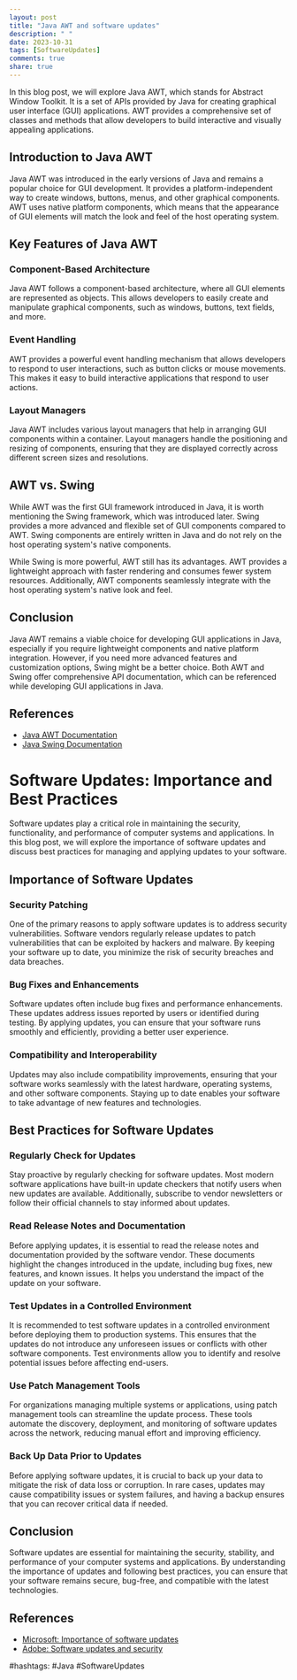 ```yaml
---
layout: post
title: "Java AWT and software updates"
description: " "
date: 2023-10-31
tags: [SoftwareUpdates]
comments: true
share: true
---
```


In this blog post, we will explore Java AWT, which stands for Abstract Window Toolkit. It is a set of APIs provided by Java for creating graphical user interface (GUI) applications. AWT provides a comprehensive set of classes and methods that allow developers to build interactive and visually appealing applications.

## Introduction to Java AWT

Java AWT was introduced in the early versions of Java and remains a popular choice for GUI development. It provides a platform-independent way to create windows, buttons, menus, and other graphical components. AWT uses native platform components, which means that the appearance of GUI elements will match the look and feel of the host operating system.

## Key Features of Java AWT

### Component-Based Architecture
Java AWT follows a component-based architecture, where all GUI elements are represented as objects. This allows developers to easily create and manipulate graphical components, such as windows, buttons, text fields, and more.

### Event Handling
AWT provides a powerful event handling mechanism that allows developers to respond to user interactions, such as button clicks or mouse movements. This makes it easy to build interactive applications that respond to user actions.

### Layout Managers
Java AWT includes various layout managers that help in arranging GUI components within a container. Layout managers handle the positioning and resizing of components, ensuring that they are displayed correctly across different screen sizes and resolutions.

## AWT vs. Swing

While AWT was the first GUI framework introduced in Java, it is worth mentioning the Swing framework, which was introduced later. Swing provides a more advanced and flexible set of GUI components compared to AWT. Swing components are entirely written in Java and do not rely on the host operating system's native components.

While Swing is more powerful, AWT still has its advantages. AWT provides a lightweight approach with faster rendering and consumes fewer system resources. Additionally, AWT components seamlessly integrate with the host operating system's native look and feel.

## Conclusion

Java AWT remains a viable choice for developing GUI applications in Java, especially if you require lightweight components and native platform integration. However, if you need more advanced features and customization options, Swing might be a better choice. Both AWT and Swing offer comprehensive API documentation, which can be referenced while developing GUI applications in Java.

## References
- [Java AWT Documentation](https://docs.oracle.com/javase/8/docs/api/java/awt/package-summary.html)
- [Java Swing Documentation](https://docs.oracle.com/javase/8/docs/api/javax/swing/package-summary.html)

# Software Updates: Importance and Best Practices

Software updates play a critical role in maintaining the security, functionality, and performance of computer systems and applications. In this blog post, we will explore the importance of software updates and discuss best practices for managing and applying updates to your software.

## Importance of Software Updates

### Security Patching
One of the primary reasons to apply software updates is to address security vulnerabilities. Software vendors regularly release updates to patch vulnerabilities that can be exploited by hackers and malware. By keeping your software up to date, you minimize the risk of security breaches and data breaches.

### Bug Fixes and Enhancements
Software updates often include bug fixes and performance enhancements. These updates address issues reported by users or identified during testing. By applying updates, you can ensure that your software runs smoothly and efficiently, providing a better user experience.

### Compatibility and Interoperability
Updates may also include compatibility improvements, ensuring that your software works seamlessly with the latest hardware, operating systems, and other software components. Staying up to date enables your software to take advantage of new features and technologies.

## Best Practices for Software Updates

### Regularly Check for Updates
Stay proactive by regularly checking for software updates. Most modern software applications have built-in update checkers that notify users when new updates are available. Additionally, subscribe to vendor newsletters or follow their official channels to stay informed about updates.

### Read Release Notes and Documentation
Before applying updates, it is essential to read the release notes and documentation provided by the software vendor. These documents highlight the changes introduced in the update, including bug fixes, new features, and known issues. It helps you understand the impact of the update on your software.

### Test Updates in a Controlled Environment
It is recommended to test software updates in a controlled environment before deploying them to production systems. This ensures that the updates do not introduce any unforeseen issues or conflicts with other software components. Test environments allow you to identify and resolve potential issues before affecting end-users.

### Use Patch Management Tools
For organizations managing multiple systems or applications, using patch management tools can streamline the update process. These tools automate the discovery, deployment, and monitoring of software updates across the network, reducing manual effort and improving efficiency.

### Back Up Data Prior to Updates
Before applying software updates, it is crucial to back up your data to mitigate the risk of data loss or corruption. In rare cases, updates may cause compatibility issues or system failures, and having a backup ensures that you can recover critical data if needed.

## Conclusion

Software updates are essential for maintaining the security, stability, and performance of your computer systems and applications. By understanding the importance of updates and following best practices, you can ensure that your software remains secure, bug-free, and compatible with the latest technologies.

## References
- [Microsoft: Importance of software updates](https://www.microsoft.com/en-us/safety/pc-security/updates-faq)
- [Adobe: Software updates and security](https://www.adobe.com/security/software-updates.html)

#hashtags: #Java #SoftwareUpdates